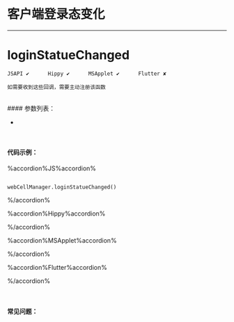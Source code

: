 # 客户端登录态变化
---
# loginStatueChanged

```
JSAPI ✔      Hippy ✔      MSApplet ✔      Flutter ✘

如需要收到这些回调，需要主动注册该函数

```
<br>
#### 参数列表：

-

<br>

#### 代码示例：


%accordion%JS%accordion%

```

webCellManager.loginStatueChanged()

```

%/accordion%

%accordion%Hippy%accordion%

%/accordion%

%accordion%MSApplet%accordion%

%/accordion%

%accordion%Flutter%accordion%

%/accordion%

<br>

#### 常见问题：

